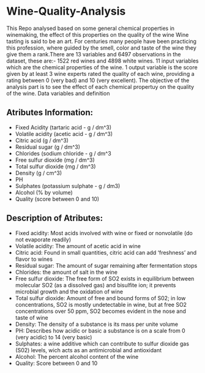 # Wine-Quality-Analysis
This Repo analysed based on some general chemical properties in winemaking, the effect of this properties on the quality of the wine
Wine tasting is said to be an art. For centuries many people have been practicing this profession, where guided by the smell, color and taste of the wine they give them a rank.There are 13 variables and 6497 observations in the dataset, these are:- 1522 red wines and 4898 white wines. 11 input variables which are the chemical properties of the wine. 1 output variable is the score given by at least 3 wine experts rated the quality of each wine, providing a rating between 0 (very bad) and 10 (very excellent). The objective of the analysis part is to see the effect of each chemical propertuy on the quality of the wine.
Data variables and definition

## Atributes Information:
* Fixed Acidity (tartaric acid - g / dm^3)
* Volatile acidity (acetic acid - g / dm^3)
* Citric acid (g / dm^3)
* Residual sugar (g / dm^3)
* Chlorides (sodium chloride - g / dm^3
* Free sulfur dioxide (mg / dm^3)
* Total sulfur dioxide (mg / dm^3)
* Density (g / cm^3)
* PH
* Sulphates (potassium sulphate - g / dm3)
* Alcohol (% by volume)
* Quality (score between 0 and 10)

## Description of Atributes: 
* Fixed acidity: Most acids involved with wine or fixed or nonvolatile (do not evaporate readily)
* Volatile acidity: The amount of acetic acid in wine
* Citric acid: Found in small quantities, citric acid can add ‘freshness’ and flavor to wines
* Residual sugar: The amount of sugar remaining after fermentation stops
* Chlorides: the amount of salt in the wine
* Free sulfur dioxide: The free form of SO2 exists in equilibrium between molecular SO2 (as a dissolved gas) and bisulfite ion; it prevents microbial growth and the oxidation of wine
* Total sulfur dioxide: Amount of free and bound forms of S02; in low concentrations, SO2 is mostly undetectable in wine, but at free SO2 concentrations over 50 ppm, SO2 becomes evident in the nose and taste of wine
* Density: The density of a substance is its mass per unite volume
* PH: Describes how acidic or basic a substance is on a scale from 0 (very acidic) to 14 (very basic)
* Sulphates: a wine additive which can contribute to sulfur dioxide gas (S02) levels, wich acts as an antimicrobial and antioxidant
* Alcohol: The percent alcohol content of the wine
* Quality: Score between 0 and 10
